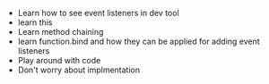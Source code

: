 + Learn how to see event listeners in dev tool
+ learn this
+ Learn method chaining
+ learn function.bind and how they can be applied for adding event listeners
+ Play around with code
+ Don't worry about implmentation
